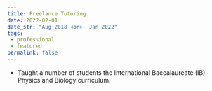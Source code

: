 ```yaml
---
title: Freelance Tutoring
date: 2022-02-01
date_str: "Aug 2018 <br>- Jan 2022"
tags:
 - professional
 - featured
permalink: false
---
```


* Taught a number of students the International Baccalaureate (IB) Physics and Biology curriculum. 